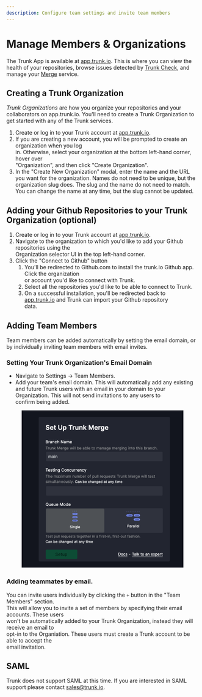 ```yaml
---
description: Configure team settings and invite team members
---
```


# Manage Members & Organizations

The Trunk App is available at [app.trunk.io](https://app.trunk.io/). This is where you can view the health of your repositories, browse issues detected by [Trunk Check](../check/#what-is-trunk-check), and manage your [Merge](../merge/) service.

## Creating a Trunk Organization <a href="#creating-a-trunk-organization" id="creating-a-trunk-organization"></a>

_Trunk Organizations_ are how you organize your repositories and your collaborators on app.trunk.io. You'll need to create a Trunk Organization to get started with any of the Trunk services.

1. Create or log in to your Trunk account at [app.trunk.io](https://app.trunk.io/).
2. If you are creating a new account, you will be prompted to create an organization when you log\
   in. Otherwise, select your organization at the bottom left-hand corner, hover over\
   "Organization", and then click "Create Organization".
3. In the "Create New Organization" modal, enter the name and the URL you want for the organization. Names do not need to be unique, but the organization slug does. The slug and the name do not need to match. You can change the name at any time, but the slug cannot be updated.

## Adding your Github Repositories to your Trunk Organization (optional) <a href="#adding-your-github-repositories-to-your-trunk-organization-optional" id="adding-your-github-repositories-to-your-trunk-organization-optional"></a>

1. Create or log in to your Trunk account at [app.trunk.io](https://app.trunk.io/).
2. Navigate to the organization to which you'd like to add your Github repositories using the\
   Organization selector UI in the top left-hand corner.
3. Click the "Connect to Github" button
   1. You'll be redirected to Github.com to install the trunk.io Github app. Click the organization\
      or account you'd like to connect with Trunk.
   2. Select all the repositories you'd like to be able to connect to Trunk.
   3. On a successful installation, you'll be redirected back to\
      [app.trunk.io](https://app.trunk.io/) and Trunk can import your Github repository\
      data.

## Adding Team Members <a href="#inviting-teammates-to-your-trunk-organization" id="inviting-teammates-to-your-trunk-organization"></a>

Team members can be added automatically by setting the email domain, or by individually inviting team members with email invites.

### Setting Your Trunk Organization's Email Domain <a href="#inviting-teammates-to-your-trunk-organization" id="inviting-teammates-to-your-trunk-organization"></a>

* Navigate to Settings → Team Members.
* Add your team's email domain. This will automatically add any existing and future Trunk users with an email in your domain to your Organization. This will not send invitations to any users to\
  confirm being added.&#x20;

<figure><img src="../.gitbook/assets/image.png" alt=""><figcaption></figcaption></figure>

### Adding teammates by email.

You can invite users individually by clicking the `+` button in the "Team Members" section.\
This will allow you to invite a set of members by specifying their email accounts. These users\
won't be automatically added to your Trunk Organization, instead they will receive an email to\
opt-in to the Organiation. These users must create a Trunk account to be able to accept the\
email invitation.

## SAML

Trunk does not support SAML at this time. If you are interested in SAML support please contact sales@trunk.io.
